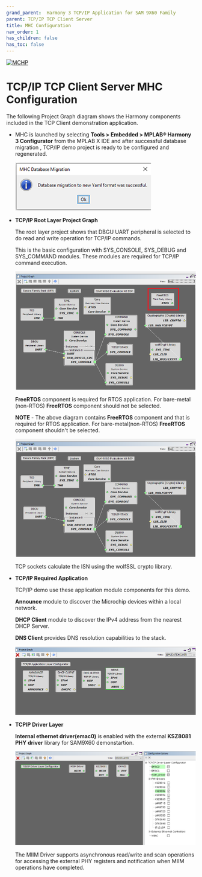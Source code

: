 ```yaml
---
grand_parent:  Harmony 3 TCP/IP Application for SAM 9X60 Family
parent: TCP/IP TCP Client Server
title: MHC Configuration
nav_order: 1
has_children: false
has_toc: false
---
```

[![MCHP](https://www.microchip.com/ResourcePackages/Microchip/assets/dist/images/logo.png)](https://www.microchip.com)

# TCP/IP TCP Client Server MHC Configuration

The following Project Graph diagram shows the Harmony components included in the TCP Client demonstration application.

* MHC is launched by selecting **Tools > Embedded > MPLAB® Harmony 3 Configurator** from the MPLAB X IDE and after successful database migration , TCP/IP demo project is ready to be configured and regenerated.

    ![tcpip_sam9x60_project](images/database_migration_successful.png)

* **TCP/IP Root Layer Project Graph**

  The root layer project shows that DBGU UART peripheral is selected to do read and write operation for TCP/IP commands.

  This is the basic configuration with SYS_CONSOLE, SYS_DEBUG and SYS_COMMAND modules. These modules are required for TCP/IP command execution.

  ![tcpip_sam9x60_project](images/tcpip_tcp_9x60_root_rtos.png)

  **FreeRTOS** component is required for RTOS application. For bare-metal (non-RTOS) **FreeRTOS** component should not be selected.

  **NOTE** - The above diagram contains **FreeRTOS** component  and that is required for RTOS application. For bare-metal(non-RTOS) **FreeRTOS** component shouldn't be selected.
 
  ![tcpip_sam9x60_project](images/tcpip_tcp_9x60_root.png)
  
  TCP sockets calculate the ISN using the wolfSSL crypto library. 


* **TCP/IP Required Application**

  TCP/IP demo use these application module components for this demo. 
  
  **Announce** module to discover the Microchip devices within a local network.
  
  **DHCP Client** module to discover the IPv4 address from the nearest DHCP Server.
  
  **DNS Client** provides DNS resolution capabilities to the stack. 
  
    ![tcpip_sam9x60_project](images/tcpip_tcp_9x60_app.png)

* **TCPIP Driver Layer**

  **Internal ethernet driver(emac0)** is enabled with the external **KSZ8081 PHY driver** library for SAM9X60 demonstartion. 

    ![tcpip_sam9x60_project](images/tcpip_default_driver_9x60.png)

  
  The MIIM Driver supports asynchronous read/write and scan operations for accessing the external PHY registers and notification when MIIM operations have completed.
	
  
